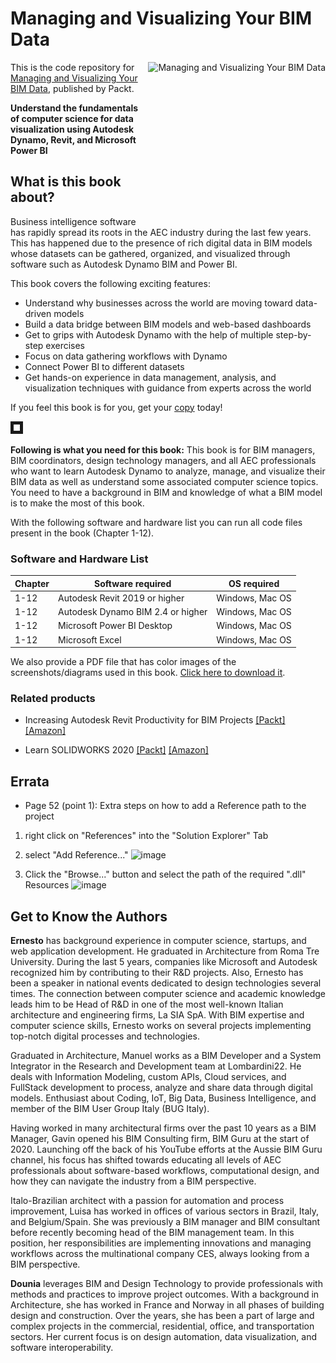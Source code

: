 # Managing and Visualizing Your BIM Data

<a href="https://www.packtpub.com/product/managing-and-visualizing-your-bim-data/9781801073981"><img src="https://static.packt-cdn.com/products/9781801073981/cover/smaller" alt="Managing and Visualizing Your BIM Data" height="256px" align="right"></a>

This is the code repository for [Managing and Visualizing Your BIM Data](https://www.packtpub.com/product/managing-and-visualizing-your-bim-data/9781801073981), published by Packt.

**Understand the fundamentals of computer science for data visualization using Autodesk Dynamo, Revit, and Microsoft Power BI**

## What is this book about?
Business intelligence software has rapidly spread its roots in the AEC industry during the last few years. This has happened due to the presence of rich digital data in BIM models whose datasets can be gathered, organized, and visualized through software such as Autodesk Dynamo BIM and Power BI.

This book covers the following exciting features: 
* Understand why businesses across the world are moving toward data-driven models
* Build a data bridge between BIM models and web-based dashboards
* Get to grips with Autodesk Dynamo with the help of multiple step-by-step exercises
* Focus on data gathering workflows with Dynamo
* Connect Power BI to different datasets
* Get hands-on experience in data management, analysis, and visualization techniques with guidance from experts across the world

If you feel this book is for you, get your [copy](https://www.amazon.com/dp/1801073988) today!

<a href="https://www.packtpub.com/?utm_source=github&utm_medium=banner&utm_campaign=GitHubBanner"><img src="https://raw.githubusercontent.com/PacktPublishing/GitHub/master/GitHub.png" 
alt="https://www.packtpub.com/" border="5" /></a>


**Following is what you need for this book:**
This book is for BIM managers, BIM coordinators, design technology managers, and all AEC professionals who want to learn Autodesk Dynamo to analyze, manage, and visualize their BIM data as well as understand some associated computer science topics. You need to have a background in BIM and knowledge of what a BIM model is to make the most of this book.

With the following software and hardware list you can run all code files present in the book (Chapter 1-12).

### Software and Hardware List

| Chapter  | Software required                   | OS required                        |
| -------- | ------------------------------------| -----------------------------------|
| 1-12        | Autodesk Revit 2019 or higher                     | Windows, Mac OS  |
| 1-12        | Autodesk Dynamo BIM 2.4 or higher             | Windows, Mac OS  |
| 1-12       | Microsoft Power BI Desktop             | Windows, Mac OS  |
| 1-12        | Microsoft Excel             | Windows, Mac OS  |



We also provide a PDF file that has color images of the screenshots/diagrams used in this book. [Click here to download it]( https://static.packt-cdn.com/downloads/9781801073981_ColorImages.pdf).


### Related products <Other books you may enjoy>
* Increasing Autodesk Revit Productivity for BIM Projects [[Packt]](https://www.packtpub.com/product/increasing-autodesk-revit-productivity-for-bim-projects/9781800566804) [[Amazon]](https://www.amazon.com/dp/1800566808)

* Learn SOLIDWORKS 2020 [[Packt]](https://www.packtpub.com/product/learn-solidworks-2020/9781789804102) [[Amazon]](https://www.amazon.com/dp/1789804108)
  
 ## Errata
 * Page 52 (point 1):
   Extra steps on how to add a Reference path to the project
  1.	right click on "References" into the "Solution Explorer" Tab
  2.	select "Add Reference..."
     ![image](https://user-images.githubusercontent.com/74169155/164410498-9b964d3a-a3e0-4e75-8bbc-3e29665c17b6.png)
 
  3.	Click the "Browse..." button and select the path of the required ".dll" Resources
     ![image](https://user-images.githubusercontent.com/74169155/164412297-455b7da8-ae2c-4c31-a4b3-0de675025761.png)

  
  

## Get to Know the Authors
**Ernesto**
has background experience in computer science, startups, and web application development. He graduated in Architecture from Roma Tre University. During the last 5 years, companies like Microsoft and Autodesk recognized him by contributing to their R&D projects. Also, Ernesto has been a speaker in national events dedicated to design technologies several times. The connection between computer science and academic knowledge leads him to be Head of R&D in one of the most well-known Italian architecture and engineering firms, La SIA SpA. With BIM expertise and computer science skills, Ernesto works on several projects implementing top-notch digital processes and technologies.

Graduated in Architecture, Manuel works as a BIM Developer and a System Integrator in the Research and Development team at Lombardini22. He deals with Information Modeling, custom APIs, Cloud services, and FullStack development to process, analyze and share data through digital models. Enthusiast about Coding, IoT, Big Data, Business Intelligence, and member of the BIM User Group Italy (BUG Italy).

Having worked in many architectural firms over the past 10 years as a BIM Manager, Gavin opened his BIM Consulting firm, BIM Guru at the start of 2020. Launching off the back of his YouTube efforts at the Aussie BIM Guru channel, his focus has shifted towards educating all levels of AEC professionals about software-based workflows, computational design, and how they can navigate the industry from a BIM perspective.

Italo-Brazilian architect with a passion for automation and process improvement, Luisa has worked in offices of various sectors in Brazil, Italy, and Belgium/Spain. She was previously a BIM manager and BIM consultant before recently becoming head of the BIM management team. In this position, her responsibilities are implementing innovations and managing workflows across the multinational company CES, always looking from a BIM perspective.

**Dounia** leverages BIM and Design Technology to provide professionals with methods and practices to improve project outcomes. With a background in Architecture, she has worked in France and Norway in all phases of building design and construction. Over the years, she has been a part of large and complex projects in the commercial, residential, office, and transportation sectors. Her current focus is on design automation, data visualization, and software interoperability.

